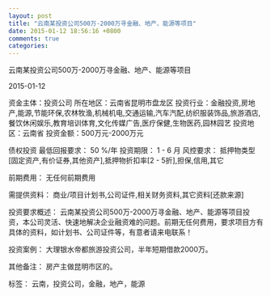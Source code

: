 ```yaml
---
layout: post
title: "云南某投资公司500万-2000万寻金融、地产、能源等项目"
date: 2015-01-12 18:56:16 +0800
comments: true
categories: 
---
```

云南某投资公司500万-2000万寻金融、地产、能源等项目



2015-01-12

资金主体：投资公司
所在地区：云南省昆明市盘龙区
投资行业：金融投资,房地产,能源,节能环保,农林牧渔,机械机电,交通运输,汽车汽配,纺织服装饰品,旅游酒店,餐饮休闲娱乐,教育培训体育,文化传媒广告,医疗保健,生物医药,园林园艺
投资地区：云南省
投资金额：500万元-2000万元

债权投资
最低回报要求：
                            50 %/年
                                                                                投资期限：
                            1 - 6 月
                                                                                                                                        风控要求：
                            抵押物类型[固定资产,有价证券,其他资产],抵押物折扣率[2 - 5折],担保,信用,其它

前期费用：
无任何前期费用

需提供资料：
商业/项目计划书,公司证件,相关财务资料,其它资料[还款来源]

投资要求概述：
云南某投资公司500万-2000万寻金融、地产、能源等项目投资，本公司灵活、快速地解决企业融资难的问题。前期无任何费用，要求项目方有具体的资料，如计划书、公司证件等，有意者请来电联系！

投资案例：
大理银水帝都旅游投资公司，半年短期借款2000万。

其他备注：
房产主做昆明市区的。

标签：
云南，投资公司，金融，地产，能源

